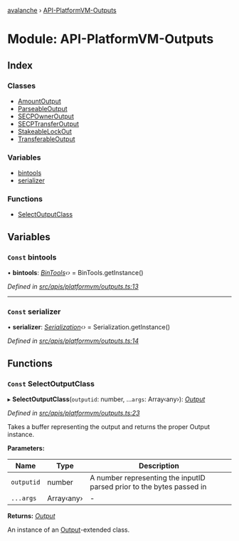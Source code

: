 [avalanche](../README.md) › [API-PlatformVM-Outputs](api_platformvm_outputs.md)

# Module: API-PlatformVM-Outputs

## Index

### Classes

* [AmountOutput](../classes/api_platformvm_outputs.amountoutput.md)
* [ParseableOutput](../classes/api_platformvm_outputs.parseableoutput.md)
* [SECPOwnerOutput](../classes/api_platformvm_outputs.secpowneroutput.md)
* [SECPTransferOutput](../classes/api_platformvm_outputs.secptransferoutput.md)
* [StakeableLockOut](../classes/api_platformvm_outputs.stakeablelockout.md)
* [TransferableOutput](../classes/api_platformvm_outputs.transferableoutput.md)

### Variables

* [bintools](api_platformvm_outputs.md#const-bintools)
* [serializer](api_platformvm_outputs.md#const-serializer)

### Functions

* [SelectOutputClass](api_platformvm_outputs.md#const-selectoutputclass)

## Variables

### `Const` bintools

• **bintools**: *[BinTools](../classes/utils_bintools.bintools.md)‹›* = BinTools.getInstance()

*Defined in [src/apis/platformvm/outputs.ts:13](https://github.com/ava-labs/avalanchejs/blob/9282770/src/apis/platformvm/outputs.ts#L13)*

___

### `Const` serializer

• **serializer**: *[Serialization](../classes/utils_serialization.serialization.md)‹›* = Serialization.getInstance()

*Defined in [src/apis/platformvm/outputs.ts:14](https://github.com/ava-labs/avalanchejs/blob/9282770/src/apis/platformvm/outputs.ts#L14)*

## Functions

### `Const` SelectOutputClass

▸ **SelectOutputClass**(`outputid`: number, ...`args`: Array‹any›): *[Output](../classes/common_output.output.md)*

*Defined in [src/apis/platformvm/outputs.ts:23](https://github.com/ava-labs/avalanchejs/blob/9282770/src/apis/platformvm/outputs.ts#L23)*

Takes a buffer representing the output and returns the proper Output instance.

**Parameters:**

Name | Type | Description |
------ | ------ | ------ |
`outputid` | number | A number representing the inputID parsed prior to the bytes passed in  |
`...args` | Array‹any› | - |

**Returns:** *[Output](../classes/common_output.output.md)*

An instance of an [Output](../classes/common_output.output.md)-extended class.

